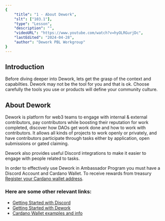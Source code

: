 ```yaml
---
{
    "title": "1 - About Dework",
    "slt": ["103.1"],
    "type": "Lesson",
    "description": "",
    "videoURL": "https://www.youtube.com/watch?v=hyOLRGurjDc",
    "lastEdited": "2024-04-28",
    "author": "Dework PBL Workgroup"
}
---
```

## Introduction
Before diving deeper into Dework, lets get the grasp of the context and capabilties.
Dework may not be the tool for you and that is ok.
Choose carefully the tools you use or products will define your community culture.

## About Dework
Dework is platform for web3 teams to engage with internal & external contributors, pay contributors while boosting their reputation for work completed, discover how DAOs get work done and how to work with contributors.
It allows all kinds of projects to work openly or privately, and have contributors participate through tasks either by application, open submissions or gated claiming.

Dework also provides useful Discord integrations to make it easier to engage with people related to tasks.

In order to effectively use Dework in Ambassador Program you must have a Discord Account and Cardano Wallet.
To receive rewards from treasury [Register your Cardano wallet address](/course/module/103/1014).

### Here are some other relevant links:
- [Getting Started with Discord](/course/module/103/1032)
- [Getting Started with Dework](/course/module/103/1033)
- [Cardano Wallet examples and info](/course/module/101)